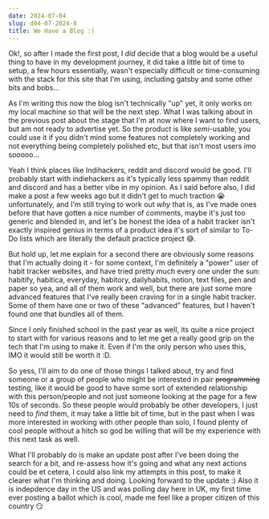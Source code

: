 ```yaml
---
date: 2024-07-04
slug: d04-07-2024-8
title: We Have a Blog :)
---
```



Ok!, so after I made the first post, I *did* decide that a blog would be a useful thing to have in my development journey, it did take a little bit of time to setup, a few hours essentially, wasn't especially difficult or time-consuming with the stack for this site that I'm using, including gatsby and some other bits and bobs...

As I'm writing this now the blog isn't technically "up" yet, it only works on my local machine so that will be the next step. What I was talking about in the previous post about the stage that I'm at now where I want to find users, but am not ready to advertise yet. So the product is like *semi*-usable, you could use it if you didn't mind some features not completely working and not everything being completely polished etc, but that isn't most users imo sooooo...

Yeah I think places like Indihackers, reddit and discord would be good. I'll probably start with indiehackers as it's typically less spammy than reddit and discord and has a better vibe in my opinion. As I said before also, I did make a post a few weeks ago but it didn't get to much traction 😭 unfortunately, and I'm still trying to work out *why* that is, as I've made ones before that have gotten a nice number of comments, maybe it's just too generic and blended in, and let's be honest the idea of a habit tracker isn't exactly inspired genius in terms of a product idea it's sort of similar to To-Do lists which are literally the default practice project 😅.

But hold up, let me explain for a second there are obviously some reasons that I'm actually doing it - for some context, I'm definitely a "power" user of habit tracker websites, and have tried pretty much every one under the sun: habitify, habitica, everyday, habitory, dailyhabits, notion, text files, pen and paper so yea, and all of them work and well, but there are just some more advanced features that I've really been craving for in a single habit tracker. Some of them have one or two of these "advanced" features, but I haven't found one that bundles all of them.

Since I only finished school in the past year as well, its quite a nice project to start with for various reasons and to let me get a really good grip on the tech that I'm using to make it. Even if I'm the only person who uses this, IMO it would still be worth it :D.

So yess, I'll aim to do one of those things I talked about, try and find someone or a group of people who might be interested in pair ~~programming~~ testing, like it would be good to have some sort of extended relationship with this person/people and not just someone looking at the page for a few 10s of seconds. So these people would probably be other developers, I just need to *find* them, it may take a little bit of time, but in the past when I was more interested in working with other people than solo, I found plenty of cool people without a hitch so god be willing that will be my experience with this next task as well.

What I'll probably do is make an update post after I've been doing the search for a bit, and re-assess how it's going and what any next actions could be et cetera, I could also link my attempts in this post, to make it clearer what I'm thinking and doing. Looking forward to the update :) Also it is indepdence day in the US and was polling day here in UK, my first time ever posting a ballot which is cool, made me feel like a proper citizen of this country 😏


